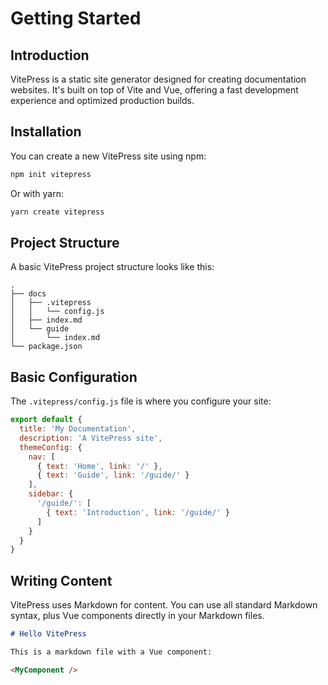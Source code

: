 # Getting Started

## Introduction

VitePress is a static site generator designed for creating documentation websites. It's built on top of Vite and Vue, offering a fast development experience and optimized production builds.

## Installation

You can create a new VitePress site using npm:

```bash
npm init vitepress
```

Or with yarn:

```bash
yarn create vitepress
```

## Project Structure

A basic VitePress project structure looks like this:

```
.
├── docs
│   ├── .vitepress
│   │   └── config.js
│   ├── index.md
│   └── guide
│       └── index.md
└── package.json
```

## Basic Configuration

The `.vitepress/config.js` file is where you configure your site:

```js
export default {
  title: 'My Documentation',
  description: 'A VitePress site',
  themeConfig: {
    nav: [
      { text: 'Home', link: '/' },
      { text: 'Guide', link: '/guide/' }
    ],
    sidebar: {
      '/guide/': [
        { text: 'Introduction', link: '/guide/' }
      ]
    }
  }
}
```

## Writing Content

VitePress uses Markdown for content. You can use all standard Markdown syntax, plus Vue components directly in your Markdown files.

```md
# Hello VitePress

This is a markdown file with a Vue component:

<MyComponent />
```